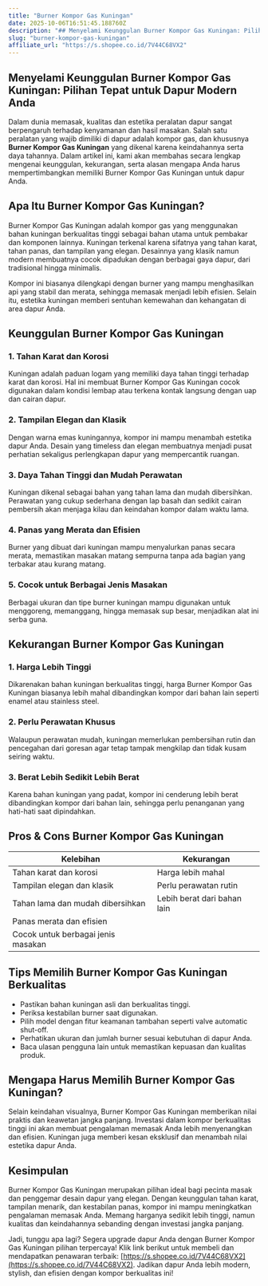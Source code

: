 ```yaml
---
title: "Burner Kompor Gas Kuningan"
date: 2025-10-06T16:51:45.188760Z
description: "## Menyelami Keunggulan Burner Kompor Gas Kuningan: Pilihan Tepat untuk Dapur Modern Anda..."
slug: "burner-kompor-gas-kuningan"
affiliate_url: "https://s.shopee.co.id/7V44C68VX2"
---
```

## Menyelami Keunggulan Burner Kompor Gas Kuningan: Pilihan Tepat untuk Dapur Modern Anda

Dalam dunia memasak, kualitas dan estetika peralatan dapur sangat berpengaruh terhadap kenyamanan dan hasil masakan. Salah satu peralatan yang wajib dimiliki di dapur adalah kompor gas, dan khususnya **Burner Kompor Gas Kuningan** yang dikenal karena keindahannya serta daya tahannya. Dalam artikel ini, kami akan membahas secara lengkap mengenai keunggulan, kekurangan, serta alasan mengapa Anda harus mempertimbangkan memiliki Burner Kompor Gas Kuningan untuk dapur Anda.

## Apa Itu Burner Kompor Gas Kuningan?

Burner Kompor Gas Kuningan adalah kompor gas yang menggunakan bahan kuningan berkualitas tinggi sebagai bahan utama untuk pembakar dan komponen lainnya. Kuningan terkenal karena sifatnya yang tahan karat, tahan panas, dan tampilan yang elegan. Desainnya yang klasik namun modern membuatnya cocok dipadukan dengan berbagai gaya dapur, dari tradisional hingga minimalis.

Kompor ini biasanya dilengkapi dengan burner yang mampu menghasilkan api yang stabil dan merata, sehingga memasak menjadi lebih efisien. Selain itu, estetika kuningan memberi sentuhan kemewahan dan kehangatan di area dapur Anda.

## Keunggulan Burner Kompor Gas Kuningan

### 1. Tahan Karat dan Korosi

Kuningan adalah paduan logam yang memiliki daya tahan tinggi terhadap karat dan korosi. Hal ini membuat Burner Kompor Gas Kuningan cocok digunakan dalam kondisi lembap atau terkena kontak langsung dengan uap dan cairan dapur.

### 2. Tampilan Elegan dan Klasik

Dengan warna emas kuningannya, kompor ini mampu menambah estetika dapur Anda. Desain yang timeless dan elegan membuatnya menjadi pusat perhatian sekaligus perlengkapan dapur yang mempercantik ruangan.

### 3. Daya Tahan Tinggi dan Mudah Perawatan

Kuningan dikenal sebagai bahan yang tahan lama dan mudah dibersihkan. Perawatan yang cukup sederhana dengan lap basah dan sedikit cairan pembersih akan menjaga kilau dan keindahan kompor dalam waktu lama.

### 4. Panas yang Merata dan Efisien

Burner yang dibuat dari kuningan mampu menyalurkan panas secara merata, memastikan masakan matang sempurna tanpa ada bagian yang terbakar atau kurang matang.

### 5. Cocok untuk Berbagai Jenis Masakan

Berbagai ukuran dan tipe burner kuningan mampu digunakan untuk menggoreng, memanggang, hingga memasak sup besar, menjadikan alat ini serba guna.

## Kekurangan Burner Kompor Gas Kuningan

### 1. Harga Lebih Tinggi

Dikarenakan bahan kuningan berkualitas tinggi, harga Burner Kompor Gas Kuningan biasanya lebih mahal dibandingkan kompor dari bahan lain seperti enamel atau stainless steel.

### 2. Perlu Perawatan Khusus

Walaupun perawatan mudah, kuningan memerlukan pembersihan rutin dan pencegahan dari goresan agar tetap tampak mengkilap dan tidak kusam seiring waktu.

### 3. Berat Lebih Sedikit Lebih Berat

Karena bahan kuningan yang padat, kompor ini cenderung lebih berat dibandingkan kompor dari bahan lain, sehingga perlu penanganan yang hati-hati saat dipindahkan.

## Pros & Cons Burner Kompor Gas Kuningan

| Kelebihan                                  | Kekurangan                                   |
|--------------------------------------------|----------------------------------------------|
| Tahan karat dan korosi                   | Harga lebih mahal                          |
| Tampilan elegan dan klasik                | Perlu perawatan rutin                     |
| Tahan lama dan mudah dibersihkan         | Lebih berat dari bahan lain               |
| Panas merata dan efisien                   |                                                                                   |
| Cocok untuk berbagai jenis masakan       |                                                                                   |

## Tips Memilih Burner Kompor Gas Kuningan Berkualitas

- Pastikan bahan kuningan asli dan berkualitas tinggi.
- Periksa kestabilan burner saat digunakan.
- Pilih model dengan fitur keamanan tambahan seperti valve automatic shut-off.
- Perhatikan ukuran dan jumlah burner sesuai kebutuhan di dapur Anda.
- Baca ulasan pengguna lain untuk memastikan kepuasan dan kualitas produk.

## Mengapa Harus Memilih Burner Kompor Gas Kuningan?

Selain keindahan visualnya, Burner Kompor Gas Kuningan memberikan nilai praktis dan keawetan jangka panjang. Investasi dalam kompor berkualitas tinggi ini akan membuat pengalaman memasak Anda lebih menyenangkan dan efisien. Kuningan juga memberi kesan eksklusif dan menambah nilai estetika dapur Anda.

## Kesimpulan

Burner Kompor Gas Kuningan merupakan pilihan ideal bagi pecinta masak dan penggemar desain dapur yang elegan. Dengan keunggulan tahan karat, tampilan menarik, dan kestabilan panas, kompor ini mampu meningkatkan pengalaman memasak Anda. Memang harganya sedikit lebih tinggi, namun kualitas dan keindahannya sebanding dengan investasi jangka panjang.

Jadi, tunggu apa lagi? Segera upgrade dapur Anda dengan Burner Kompor Gas Kuningan pilihan terpercaya! Klik link berikut untuk membeli dan mendapatkan penawaran terbaik: [https://s.shopee.co.id/7V44C68VX2](https://s.shopee.co.id/7V44C68VX2). Jadikan dapur Anda lebih modern, stylish, dan efisien dengan kompor berkualitas ini!